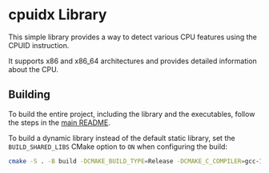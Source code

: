 # cpuidx Library

This simple library provides a way to detect various CPU features using the CPUID instruction.

It supports x86 and x86_64 architectures and provides detailed information about the CPU.

## Building

To build the entire project, including the library and the executables,
follow the steps in the [main README](../README.md#building).

To build a dynamic library instead of the default static library,
set the `BUILD_SHARED_LIBS` CMake option to `ON` when configuring the build:

```sh
cmake -S . -B build -DCMAKE_BUILD_TYPE=Release -DCMAKE_C_COMPILER=gcc-14 -DCMAKE_CXX_COMPILER=g++-14 -DBUILD_SHARED_LIBS=ON -G Ninja
```
